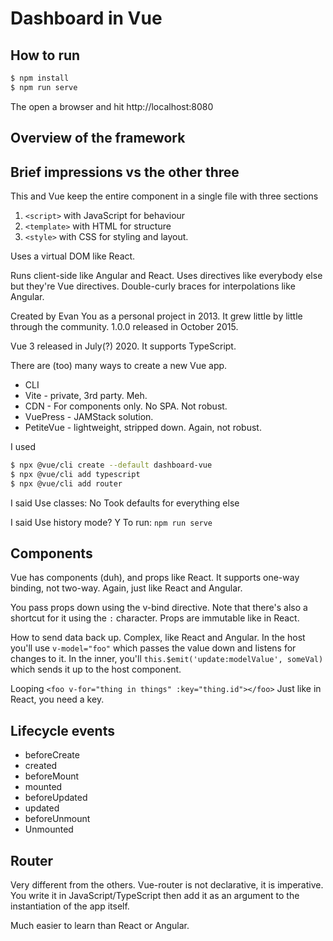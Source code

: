 # Dashboard in Vue

## How to run
```bash
$ npm install
$ npm run serve
```
The open a browser and hit http://localhost:8080


## Overview of the framework

## Brief impressions vs the other three
This and Vue keep the entire component in a single file with three sections
1. `<script>` with JavaScript for behaviour
2. `<template>` with HTML for structure
3. `<style>` with CSS for styling and layout.

Uses a virtual DOM like React. 

Runs client-side like Angular and React. Uses directives like everybody else but they're Vue directives. Double-curly braces for interpolations like Angular.

Created by Evan You as a personal project in 2013. It grew little by little through the community. 1.0.0 released in October 2015.

Vue 3 released in July(?) 2020. It supports TypeScript.

There are (too) many ways to create a new Vue app.
- CLI
- Vite - private, 3rd party. Meh.
- CDN - For components only. No SPA. Not robust.
- VuePress - JAMStack solution.
- PetiteVue - lightweight, stripped down. Again, not robust.

I used
```bash
$ npx @vue/cli create --default dashboard-vue
$ npx @vue/cli add typescript
$ npx @vue/cli add router
```
I said
Use classes: No
Took defaults for everything else

I said 
Use history mode? Y
To run:
`npm run serve`

## Components
Vue has components (duh), and props like React. It supports one-way binding, not two-way. Again, just like React and Angular.

You pass props down using the v-bind directive. Note that there's also a shortcut for it using the `:` character. Props are immutable like in React.

How to send data back up. Complex, like React and Angular. In the host you'll use `v-model="foo"` which passes the value down and listens for changes to it. In the inner, you'll `this.$emit('update:modelValue', someVal)` which sends it up to the host component.

Looping
`<foo v-for="thing in things" :key="thing.id"></foo>`
Just like in React, you need a key.

## Lifecycle events
- beforeCreate
- created
- beforeMount
- mounted
- beforeUpdated
- updated
- beforeUnmount
- Unmounted

## Router
Very different from the others. Vue-router is not declarative, it is imperative. You write it in JavaScript/TypeScript then add it as an argument to the instantiation of the app itself.

Much easier to learn than React or Angular.